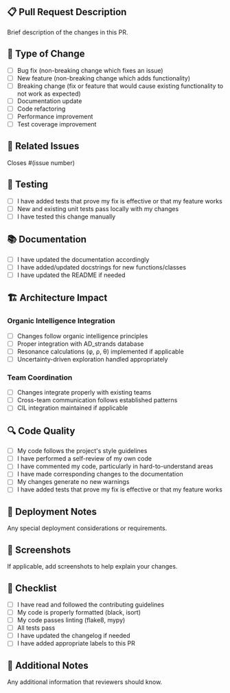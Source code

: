 ## 📋 **Pull Request Description**

Brief description of the changes in this PR.

## 🎯 **Type of Change**

- [ ] Bug fix (non-breaking change which fixes an issue)
- [ ] New feature (non-breaking change which adds functionality)
- [ ] Breaking change (fix or feature that would cause existing functionality to not work as expected)
- [ ] Documentation update
- [ ] Code refactoring
- [ ] Performance improvement
- [ ] Test coverage improvement

## 🔗 **Related Issues**

Closes #(issue number)

## 🧪 **Testing**

- [ ] I have added tests that prove my fix is effective or that my feature works
- [ ] New and existing unit tests pass locally with my changes
- [ ] I have tested this change manually

## 📚 **Documentation**

- [ ] I have updated the documentation accordingly
- [ ] I have added/updated docstrings for new functions/classes
- [ ] I have updated the README if needed

## 🏗️ **Architecture Impact**

### **Organic Intelligence Integration**
- [ ] Changes follow organic intelligence principles
- [ ] Proper integration with AD_strands database
- [ ] Resonance calculations (φ, ρ, θ) implemented if applicable
- [ ] Uncertainty-driven exploration handled appropriately

### **Team Coordination**
- [ ] Changes integrate properly with existing teams
- [ ] Cross-team communication follows established patterns
- [ ] CIL integration maintained if applicable

## 🔍 **Code Quality**

- [ ] My code follows the project's style guidelines
- [ ] I have performed a self-review of my own code
- [ ] I have commented my code, particularly in hard-to-understand areas
- [ ] I have made corresponding changes to the documentation
- [ ] My changes generate no new warnings
- [ ] I have added tests that prove my fix is effective or that my feature works

## 🚀 **Deployment Notes**

Any special deployment considerations or requirements.

## 📸 **Screenshots**

If applicable, add screenshots to help explain your changes.

## 🔄 **Checklist**

- [ ] I have read and followed the contributing guidelines
- [ ] My code is properly formatted (black, isort)
- [ ] My code passes linting (flake8, mypy)
- [ ] All tests pass
- [ ] I have updated the changelog if needed
- [ ] I have added appropriate labels to this PR

## 📝 **Additional Notes**

Any additional information that reviewers should know.
